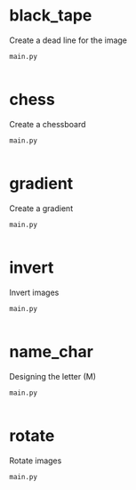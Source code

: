 # black_tape
Create a dead line for the image
```
main.py
```
![]()
# chess
Create a chessboard
```
main.py
```
![]()
# gradient
Create a gradient
```
main.py
```
![]()
# invert
Invert images
```
main.py
```
![]()
# name_char
Designing the letter (M)
```
main.py
```
![]()
# rotate
Rotate images
```
main.py
```
![]()

